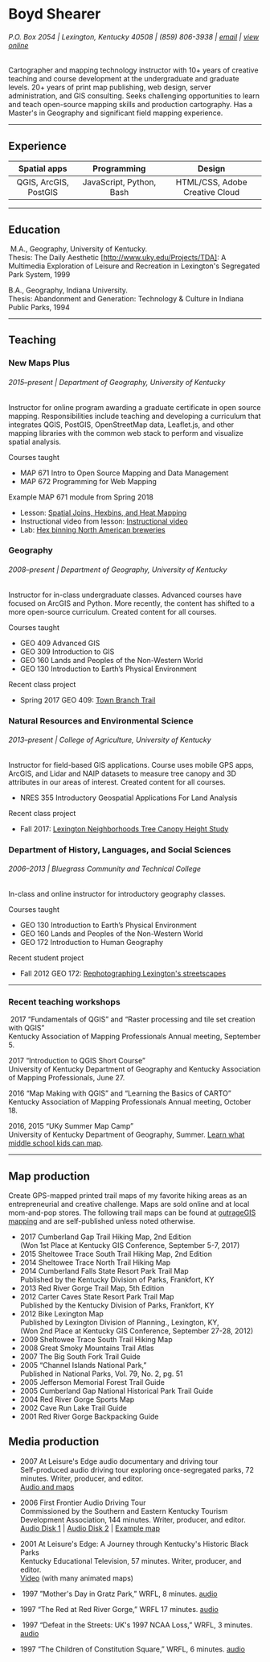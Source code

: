# Boyd Shearer

###### P.O. Box 2054 | Lexington, Kentucky 40508 | (859) 806-3938 | [email](https://outrageGIS.com/trails/contact) | [view online](http://boydx.github.io/cv/)

Cartographer and mapping technology instructor with 10+ years of creative teaching and course development at the undergraduate and graduate levels. 20+ years of print map publishing, web design, server administration, and GIS consulting. Seeks challenging opportunities to learn and teach open-source mapping skills and production cartography. Has a Master's in Geography and significant field mapping experience.
<hr>

## Experience

| Spatial apps | Programming | Design |
| :------: | :------: | :------: |
| QGIS, ArcGIS, PostGIS | JavaScript, Python, Bash | HTML/CSS, Adobe Creative Cloud |

<hr>

## Education

 M.A., Geography, University of Kentucky. <br>Thesis: The Daily Aesthetic [http://www.uky.edu/Projects/TDA]: A Multimedia Exploration of Leisure and Recreation in Lexington's Segregated Park System, 1999

B.A., Geography, Indiana University. <br>Thesis: Abandonment and Generation: Technology & Culture in Indiana Public Parks, 1994

<hr>

## Teaching

### New Maps Plus
###### 2015–present | Department of Geography, University of Kentucky
Instructor for online program awarding a graduate certificate in open source mapping. Responsibilities include teaching and developing a curriculum that integrates QGIS, PostGIS, OpenStreetMap data, Leaflet.js, and other mapping libraries with the common web stack to perform and visualize spatial analysis.

Courses taught
* MAP 671 Intro to Open Source Mapping and Data Management
* MAP 672 Programming for Web Mapping

Example MAP 671 module from Spring 2018
* Lesson: [Spatial Joins, Hexbins, and Heat Mapping](http://newmapsplus.github.io/map671/05_2018/)
* Instructional video from lesson: [Instructional video](https://vimeo.com/255553431/c6e6cfd8c7)
* Lab: [Hex binning North American breweries](http://newmapsplus.github.io/map671/05_2018/lab/)


### Geography
###### 2008–present | Department of Geography, University of Kentucky

Instructor for in-class undergraduate classes. Advanced courses have focused on ArcGIS and Python. More recently, the content has shifted to a more open-source curriculum. Created content for all courses.

Courses taught
* GEO 409 Advanced GIS
* GEO 309 Introduction to GIS
* GEO 160 Lands and Peoples of the Non-Western World
* GEO 130 Introduction to Earth’s Physical Environment

Recent class project

* Spring 2017 GEO 409: [Town Branch Trail](https://reece2ke.github.io/geo409_site/)

### Natural Resources and Environmental Science
###### 2013–present | College of Agriculture, University of Kentucky

Instructor for field-based GIS applications. Course uses mobile GPS apps, ArcGIS, and Lidar and NAIP datasets to measure tree canopy and 3D attributes in our areas of interest. Created content for all courses.

* NRES 355 Introductory Geospatial Applications For Land Analysis

Recent class project

* Fall 2017: [Lexington Neighborhoods Tree Canopy Height Study](https://rvirto01.github.io/NRE355_Tree_canopy_study/)

### Department of History, Languages, and Social Sciences
###### 2006–2013 | Bluegrass Community and Technical College

In-class and online instructor for introductory geography classes.

Courses taught
* GEO 130 Introduction to Earth’s Physical Environment
* GEO 160 Lands and Peoples of the Non-Western World
* GEO 172 Introduction to Human Geography

Recent student project

* Fall 2012 GEO 172: [Rephotographing Lexington's streetscapes](http://district.bluegrass.kctcs.edu/bshearer0002/geo172/RephotoLex/)

<hr>

### Recent teaching workshops

 2017	“Fundamentals of QGIS” and “Raster processing and tile set creation with QGIS”<br>Kentucky Association of Mapping Professionals Annual meeting, September 5.

2017	“Introduction to QGIS Short Course”<br>University of Kentucky Department of Geography	and Kentucky Association of Mapping Professionals, June 27.

2016	“Map Making with QGIS” and “Learning the Basics of CARTO” <br>Kentucky Association of Mapping Professionals Annual meeting, October 18.

2016, 2015	“UKy Summer Map Camp”<br>University of Kentucky Department of Geography, Summer. [Learn what middle school kids can map](https://plus.google.com/118185113381405635119).

<hr>

## Map production

Create GPS-mapped printed trail maps of my favorite hiking areas as an entrepreneurial and creative challenge. Maps are sold online and at local mom-and-pop stores. The following trail maps can be found at [outrageGIS mapping](https://outrageGIS.com) and are self-published unless noted otherwise.

* 2017	Cumberland Gap Trail Hiking Map, 2nd Edition<br>(Won 1st Place at Kentucky GIS Conference, September 5-7, 2017)
* 2015	Sheltowee Trace South Trail Hiking Map, 2nd Edition
* 2014	Sheltowee Trace North Trail Hiking Map
* 2014	Cumberland Falls State Resort Park Trail Map
<br>Published by the Kentucky Division of Parks, Frankfort, KY
* 2013	Red River Gorge Trail Map, 5th Edition
* 2012	Carter Caves State Resort Park Trail Map
<br> Published by the Kentucky Division of Parks, Frankfort, KY
* 2012	Bike Lexington Map <br>
Published by Lexington Division of Planning., Lexington, KY, <br>(Won 2nd Place at Kentucky GIS Conference, September 27-28, 2012)
* 2009	Sheltowee Trace South Trail Hiking Map
* 2008	Great Smoky Mountains Trail Atlas
* 2007	The Big South Fork Trail Guide
* 2005 	“Channel Islands National Park,”
<br>Published in National Parks, Vol. 79, No. 2, pg. 51
* 2005	Jefferson Memorial Forest Trail Guide
* 2005	Cumberland Gap National Historical Park Trail Guide
* 2004	Red River Gorge Sports Map
* 2002	Cave Run Lake Trail Guide
* 2001	Red River Gorge Backpacking Guide
<!-- * 2000 	Western Korean Front: 1952-1953.
1999  Creating a Community Shared Appalachian Atlas. U.K. Appalachian Center.  -->
<!-- * 1997	Distressed Appalachian Census Tracts: a Comparison to the Appalachian Regional Commission's 1997 Distressed Area Designation. U.K. Appalachian Center -->

## Media production

* 2007	At Leisure's Edge audio documentary and driving tour
<br>Self-produced audio driving tour exploring once-segregated parks, 72 minutes. Writer, producer, and editor.<br>
[Audio and maps](https://soundcloud.com/boydx/sets/at-leisures-edge-audio-documentary)
* 2006	First Frontier Audio Driving Tour
<br>Commissioned by the Southern and Eastern Kentucky Tourism Development Association, 144 minutes. Writer, producer, and editor. <br>
[Audio Disk 1](https://soundcloud.com/boydx/sets/first-frontier-audio-tour-1) | [Audio Disk 2](https://soundcloud.com/boydx/sets/first-frontier-audio-tour-2-waters-of-the-cumberland-river) | [Example map](https://www.firstfrontier.org/guidebook-timeline.html)

* 2001 At Leisure's Edge: A Journey through Kentucky's Historic Black Parks
<br>Kentucky Educational Television, 57 minutes. Writer, producer, and editor.<br>
[Video](https://www.boydshearer.com/media/AtLeisuresEdge/index.php) (with many animated maps)
*  1997	”Mother's Day in Gratz Park,” WRFL, 8 minutes. [audio](https://www.uky.edu/Projects/TDA/audio/mayfest.mp3)
* 1997	“The Red at Red River Gorge,” WRFL 17 minutes. [audio](https://www.uky.edu/Projects/TDA/audio/climbing.mp3)
*  1997	“Defeat in the Streets: UK's 1997 NCAA Loss,” WRFL, 3 minutes. [audio](https://www.uky.edu/Projects/TDA/audio/weep-no-more.mp3)
* 1997	“The Children of Constitution Square,” WRFL, 6 minutes. [audio](https://www.uky.edu/Projects/TDA/audio/constitution.mp3)
